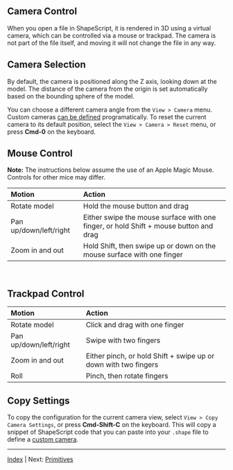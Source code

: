 Camera Control
---

When you open a file in ShapeScript, it is rendered in 3D using a virtual camera, which can be controlled via a mouse or trackpad. The camera is not part of the file itself, and moving it will not change the file in any way.

## Camera Selection

By default, the camera is positioned along the Z axis, looking down at the model. The distance of the camera from the origin is set automatically based on the bounding sphere of the model.

You can choose a different camera angle from the `View > Camera` menu. Custom cameras [can be defined](cameras.md) programatically. To reset the current camera to its default position, select the `View > Camera > Reset` menu, or press **Cmd-0** on the keyboard.

## Mouse Control

**Note:** The instructions below assume the use of an Apple Magic Mouse. Controls for other mice may differ.

Motion                       | Action
:--------------------------- | :--------------------------
Rotate model                 | Hold the mouse button and drag
Pan up/down/left/right       | Either swipe the mouse surface with one finger, or hold Shift + mouse button and drag
Zoom in and out              | Hold Shift, then swipe up or down on the mouse surface with one finger

<br/>

## Trackpad Control

Motion                       | Action
:--------------------------- | :--------------------------
Rotate model                 | Click and drag with one finger
Pan up/down/left/right       | Swipe with two fingers
Zoom in and out              | Either pinch, or hold Shift + swipe up or down with two fingers
Roll                         | Pinch, then rotate fingers

## Copy Settings

To copy the configuration for the current camera view, select `View > Copy Camera Settings`, or press **Cmd-Shift-C** on the keyboard. This will copy a snippet of ShapeScript code that you can paste into your `.shape` file to define a [custom camera](cameras.md#custom-cameras).

---
[Index](index.md) | Next: [Primitives](primitives.md)
